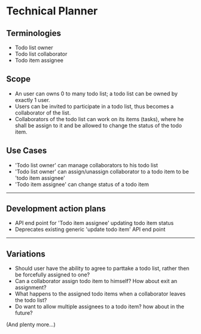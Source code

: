 # Technical Planner

## Terminologies

* Todo list owner
* Todo list collaborator
* Todo item assignee

## Scope

* An user can owns 0 to many todo list; a todo list can be owned by exactly 1 user.
* Users can be invited to participate in a todo list, thus becomes a collaborator of the list.
* Collaborators of the todo list can work on its items (tasks), where he shall be assign to it and be allowed to change the status of the todo item.

## Use Cases

* 'Todo list owner' can manage collaborators to his todo list
* 'Todo list owner' can assign/unassign collaborator to a todo item to be 'todo item assignee'
* 'Todo item assignee' can change status of a todo item

---

## Development action plans

* API end point for 'Todo item assignee' updating todo item status
* Deprecates existing generic 'update todo item' API end point

---

## Variations

* Should user have the ability to agree to parttake a todo list, rather then be forcefully assigned to one?
* Can a collaborator assign todo item to himself? How about exit an assignment?
* What happens to the assigned todo items when a collaborator leaves the todo list?
* Do want to allow multiple assignees to a todo item? how about in the future?

(And plenty more...)
